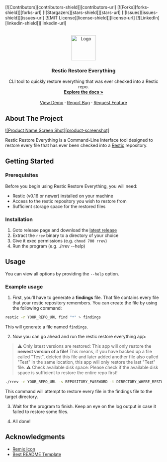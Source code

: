 <a id="readme-top"></a>

[![Contributors][contributors-shield]][contributors-url]
[![Forks][forks-shield]][forks-url]
[![Stargazers][stars-shield]][stars-url]
[![Issues][issues-shield]][issues-url]
[![MIT License][license-shield]][license-url]
[![LinkedIn][linkedin-shield]][linkedin-url]



<!-- PROJECT LOGO -->
<br />
<div align="center">
  <a href="https://github.com/OminousLama/restic-restore-everything">
    <img src="assets/logo.png" alt="Logo" width="80" height="80">
  </a>

  <h3 align="center">Restic Restore Everything</h3>

  <p align="center">
    CLI tool to quickly restore everything that was ever checked into a Restic repo.
    <br />
    <a href="https://github.com/OminousLama/restic-restore-everything/"><strong>Explore the docs »</strong></a>
    <br />
    <br />
    <a href="https://github.com/OminousLama/restic-restore-everything">View Demo</a>
    ·
    <a href="https://github.com/OminousLama/restic-restore-everything">Report Bug</a>
    ·
    <a href="https://github.com/OminousLama/restic-restore-everything">Request Feature</a>
  </p>
</div>


<!-- ABOUT THE PROJECT -->
## About The Project

[![Product Name Screen Shot][product-screenshot]](https://example.com)

Restic Restore Everything is a Command-Line Interface tool designed to restore every file that has ever been checked into a [Restic](https://restic.net/) repository. 


<!-- GETTING STARTED -->
## Getting Started

### Prerequisites

Before you begin using Restic Restore Everything, you will need:

- Restic (v0.16 or newer) installed on your machine
- Access to the restic repository you wish to restore from
- Sufficient storage space for the restored files


### Installation

1. Goto release page and download the [latest release]()
2. Extract the `rrev` binary to a directory of your choice
3. Give it exec permissions (e.g. `chmod 700 rrev`)
4. Run the program (e.g. ./rrev --help)


<!-- USAGE EXAMPLES -->
## Usage

You can view all options by providing the `--help` option.


### Example usage

1. First, you'll have to generate a **findings** file. That file contains every file that your restic repository remembers. You can create the file by using the following command:

```bash
restic -r YOUR_REPO_URL find "*" > findings
```

This will generate a file named `findings`.

2. Now you can go ahead and run the restic restore everything app:

> ⚠️ Only latest versions are restored: This app will only restore the **newest version of a file!** This means, if you have backed up a file called "Test", deleted this file and later added another file also called "Test" in the same location, this app will only restore the last "Test" file.
> ⚠️ Check available disk space: Please check if the available disk space is sufficient to restore the entire repo first! 

```bash
./rrev -r YOUR_REPO_URL -s REPOSITORY_PASSWORD -t DIRECTORY_WHERE_RESTORED_FILES_GO_TO -f PATH_TO_FINDINGS_FILE
```

This command will attempt to restore every file in the findings file to the target directory.

3. Wait for the program to finish. Keep an eye on the log output in case it failed to restore some files.

4. All done!


<!-- ACKNOWLEDGMENTS -->
## Acknowledgments

* [Remix Icon](https://remixicon.com/)
* [Best README Template](https://github.com/othneildrew/Best-README-Template)

